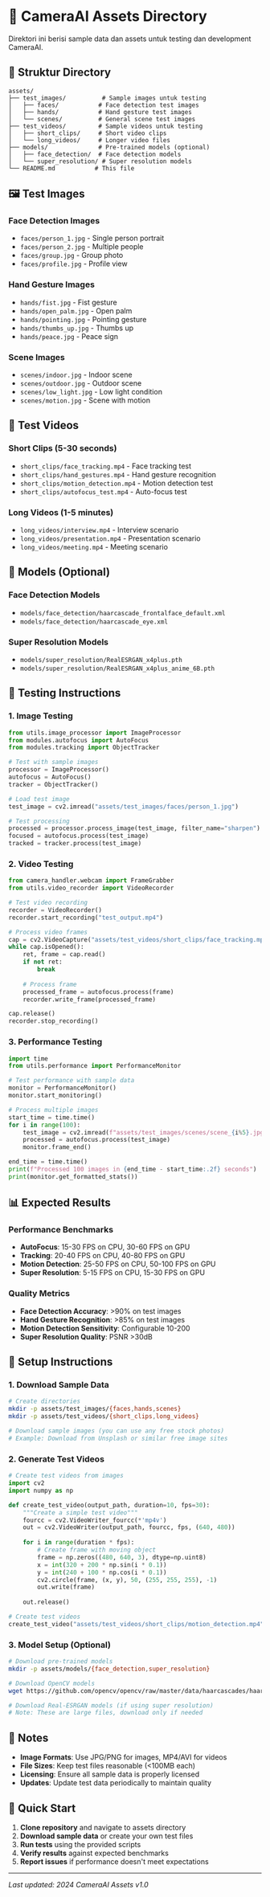 # 📁 CameraAI Assets Directory

Direktori ini berisi sample data dan assets untuk testing dan development CameraAI.

## 📂 Struktur Directory

```
assets/
├── test_images/          # Sample images untuk testing
│   ├── faces/           # Face detection test images
│   ├── hands/           # Hand gesture test images
│   └── scenes/          # General scene test images
├── test_videos/         # Sample videos untuk testing
│   ├── short_clips/     # Short video clips
│   └── long_videos/     # Longer video files
├── models/              # Pre-trained models (optional)
│   ├── face_detection/  # Face detection models
│   └── super_resolution/ # Super resolution models
└── README.md           # This file
```

## 🖼️ Test Images

### Face Detection Images
- `faces/person_1.jpg` - Single person portrait
- `faces/person_2.jpg` - Multiple people
- `faces/group.jpg` - Group photo
- `faces/profile.jpg` - Profile view

### Hand Gesture Images
- `hands/fist.jpg` - Fist gesture
- `hands/open_palm.jpg` - Open palm
- `hands/pointing.jpg` - Pointing gesture
- `hands/thumbs_up.jpg` - Thumbs up
- `hands/peace.jpg` - Peace sign

### Scene Images
- `scenes/indoor.jpg` - Indoor scene
- `scenes/outdoor.jpg` - Outdoor scene
- `scenes/low_light.jpg` - Low light condition
- `scenes/motion.jpg` - Scene with motion

## 🎥 Test Videos

### Short Clips (5-30 seconds)
- `short_clips/face_tracking.mp4` - Face tracking test
- `short_clips/hand_gestures.mp4` - Hand gesture recognition
- `short_clips/motion_detection.mp4` - Motion detection test
- `short_clips/autofocus_test.mp4` - Auto-focus test

### Long Videos (1-5 minutes)
- `long_videos/interview.mp4` - Interview scenario
- `long_videos/presentation.mp4` - Presentation scenario
- `long_videos/meeting.mp4` - Meeting scenario

## 🤖 Models (Optional)

### Face Detection Models
- `models/face_detection/haarcascade_frontalface_default.xml`
- `models/face_detection/haarcascade_eye.xml`

### Super Resolution Models
- `models/super_resolution/RealESRGAN_x4plus.pth`
- `models/super_resolution/RealESRGAN_x4plus_anime_6B.pth`

## 🧪 Testing Instructions

### 1. Image Testing
```python
from utils.image_processor import ImageProcessor
from modules.autofocus import AutoFocus
from modules.tracking import ObjectTracker

# Test with sample images
processor = ImageProcessor()
autofocus = AutoFocus()
tracker = ObjectTracker()

# Load test image
test_image = cv2.imread("assets/test_images/faces/person_1.jpg")

# Test processing
processed = processor.process_image(test_image, filter_name="sharpen")
focused = autofocus.process(test_image)
tracked = tracker.process(test_image)
```

### 2. Video Testing
```python
from camera_handler.webcam import FrameGrabber
from utils.video_recorder import VideoRecorder

# Test video recording
recorder = VideoRecorder()
recorder.start_recording("test_output.mp4")

# Process video frames
cap = cv2.VideoCapture("assets/test_videos/short_clips/face_tracking.mp4")
while cap.isOpened():
    ret, frame = cap.read()
    if not ret:
        break
    
    # Process frame
    processed_frame = autofocus.process(frame)
    recorder.write_frame(processed_frame)

cap.release()
recorder.stop_recording()
```

### 3. Performance Testing
```python
import time
from utils.performance import PerformanceMonitor

# Test performance with sample data
monitor = PerformanceMonitor()
monitor.start_monitoring()

# Process multiple images
start_time = time.time()
for i in range(100):
    test_image = cv2.imread(f"assets/test_images/scenes/scene_{i%5}.jpg")
    processed = autofocus.process(test_image)
    monitor.frame_end()

end_time = time.time()
print(f"Processed 100 images in {end_time - start_time:.2f} seconds")
print(monitor.get_formatted_stats())
```

## 📊 Expected Results

### Performance Benchmarks
- **AutoFocus**: 15-30 FPS on CPU, 30-60 FPS on GPU
- **Tracking**: 20-40 FPS on CPU, 40-80 FPS on GPU
- **Motion Detection**: 25-50 FPS on CPU, 50-100 FPS on GPU
- **Super Resolution**: 5-15 FPS on CPU, 15-30 FPS on GPU

### Quality Metrics
- **Face Detection Accuracy**: >90% on test images
- **Hand Gesture Recognition**: >85% on test images
- **Motion Detection Sensitivity**: Configurable 10-200
- **Super Resolution Quality**: PSNR >30dB

## 🔧 Setup Instructions

### 1. Download Sample Data
```bash
# Create directories
mkdir -p assets/test_images/{faces,hands,scenes}
mkdir -p assets/test_videos/{short_clips,long_videos}

# Download sample images (you can use any free stock photos)
# Example: Download from Unsplash or similar free image sites
```

### 2. Generate Test Videos
```python
# Create test videos from images
import cv2
import numpy as np

def create_test_video(output_path, duration=10, fps=30):
    """Create a simple test video"""
    fourcc = cv2.VideoWriter_fourcc(*'mp4v')
    out = cv2.VideoWriter(output_path, fourcc, fps, (640, 480))
    
    for i in range(duration * fps):
        # Create frame with moving object
        frame = np.zeros((480, 640, 3), dtype=np.uint8)
        x = int(320 + 200 * np.sin(i * 0.1))
        y = int(240 + 100 * np.cos(i * 0.1))
        cv2.circle(frame, (x, y), 50, (255, 255, 255), -1)
        out.write(frame)
    
    out.release()

# Create test videos
create_test_video("assets/test_videos/short_clips/motion_detection.mp4")
```

### 3. Model Setup (Optional)
```bash
# Download pre-trained models
mkdir -p assets/models/{face_detection,super_resolution}

# Download OpenCV models
wget https://github.com/opencv/opencv/raw/master/data/haarcascades/haarcascade_frontalface_default.xml -O assets/models/face_detection/

# Download Real-ESRGAN models (if using super resolution)
# Note: These are large files, download only if needed
```

## 📝 Notes

- **Image Formats**: Use JPG/PNG for images, MP4/AVI for videos
- **File Sizes**: Keep test files reasonable (<100MB each)
- **Licensing**: Ensure all sample data is properly licensed
- **Updates**: Update test data periodically to maintain quality

## 🚀 Quick Start

1. **Clone repository** and navigate to assets directory
2. **Download sample data** or create your own test files
3. **Run tests** using the provided scripts
4. **Verify results** against expected benchmarks
5. **Report issues** if performance doesn't meet expectations

---

*Last updated: 2024*
*CameraAI Assets v1.0* 